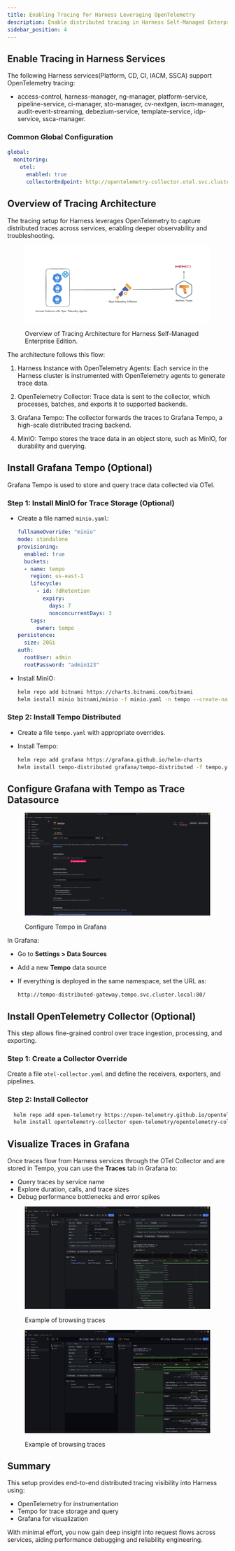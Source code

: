 ```yaml
---
title: Enabling Tracing for Harness Leveraging OpenTelemetry
description: Enable distributed tracing in Harness Self-Managed Enterprise Edition using OpenTelemetry and Grafana Tempo, with setup steps for storage, service configuration, and trace visualization in Grafana.
sidebar_position: 4
---
```


## Enable Tracing in Harness Services

The following Harness services(Platform, CD, CI, IACM, SSCA) support OpenTelemetry tracing:

- access-control, harness-manager, ng-manager, platform-service, pipeline-service, ci-manager, sto-manager, cv-nextgen, iacm-manager, audit-event-streaming, debezium-service, template-service, idp-service, ssca-manager.

### Common Global Configuration

  ```yaml
  global:
    monitoring:
      otel:
        enabled: true
        collectorEndpoint: http://opentelemetry-collector.otel.svc.cluster.local:4317/
  ```

## Overview of Tracing Architecture

The tracing setup for Harness leverages OpenTelemetry to capture distributed traces across services, enabling deeper observability and troubleshooting. 

<figure>

![Tracing Arch Placeholder](../static/tempo-otel-arch.png)

<figcaption> Overview of Tracing Architecture for Harness Self-Managed Enterprise Edition.</figcaption>

</figure>

The architecture follows this flow:

  1. Harness Instance with OpenTelemetry Agents: Each service in the Harness cluster is instrumented with OpenTelemetry agents to generate trace data.

  2. OpenTelemetry Collector: Trace data is sent to the collector, which processes, batches, and exports it to supported backends.

  3. Grafana Tempo: The collector forwards the traces to Grafana Tempo, a high-scale distributed tracing backend.

  4. MinIO: Tempo stores the trace data in an object store, such as MinIO, for durability and querying.

## Install Grafana Tempo (Optional)

Grafana Tempo is used to store and query trace data collected via OTel.

### Step 1: Install MinIO for Trace Storage (Optional)

- Create a file named `minio.yaml`:

    ```yaml
    fullnameOverride: "minio"
    mode: standalone
    provisioning:
      enabled: true
      buckets:
      - name: tempo
        region: us-east-1
        lifecycle:
          - id: 7dRetention
            expiry:
              days: 7
              nonconcurrentDays: 3
        tags:
          owner: tempo
    persistence:
      size: 20Gi
    auth:
      rootUser: admin
      rootPassword: "admin123"
    ```

- Install MinIO:

    ```bash
    helm repo add bitnami https://charts.bitnami.com/bitnami
    helm install minio bitnami/minio -f minio.yaml -n tempo --create-namespace
    ```

### Step 2: Install Tempo Distributed

- Create a file `tempo.yaml` with appropriate overrides.

- Install Tempo:

    ```bash
    helm repo add grafana https://grafana.github.io/helm-charts
    helm install tempo-distributed grafana/tempo-distributed -f tempo.yaml -n tempo
    ```

## Configure Grafana with Tempo as Trace Datasource

<figure>

![Configure-Tempo-In-Grafana](../static/tempo-setup.png)

<figcaption> Configure Tempo in Grafana</figcaption>

</figure>

In Grafana:

- Go to **Settings > Data Sources**
- Add a new **Tempo** data source
- If everything is deployed in the same namespace, set the URL as:

  ```http
  http://tempo-distributed-gateway.tempo.svc.cluster.local:80/
  ```

## Install OpenTelemetry Collector (Optional)

This step allows fine-grained control over trace ingestion, processing, and exporting.

### Step 1: Create a Collector Override

Create a file `otel-collector.yaml` and define the receivers, exporters, and pipelines.

### Step 2: Install Collector

  ```bash
    helm repo add open-telemetry https://open-telemetry.github.io/opentelemetry-helm-charts
    helm install opentelemetry-collector open-telemetry/opentelemetry-collector -f otel-collector.yaml -n otel --create-namespace
  ```

## Visualize Traces in Grafana

Once traces flow from Harness services through the OTel Collector and are stored in Tempo, you can use the **Traces** tab in Grafana to:

- Query traces by service name
- Explore duration, calls, and trace sizes
- Debug performance bottlenecks and error spikes

<figure>

![Example 1a](../static/trace-example-1a.png)

<figcaption> Example of browsing traces</figcaption>

</figure>

<figure>

![Example 1b](../static/trace-example-1b.png)

<figcaption> Example of browsing traces</figcaption>

</figure>

## Summary

This setup provides end-to-end distributed tracing visibility into Harness using:

- OpenTelemetry for instrumentation
- Tempo for trace storage and query
- Grafana for visualization

With minimal effort, you now gain deep insight into request flows across services, aiding performance debugging and reliability engineering.


